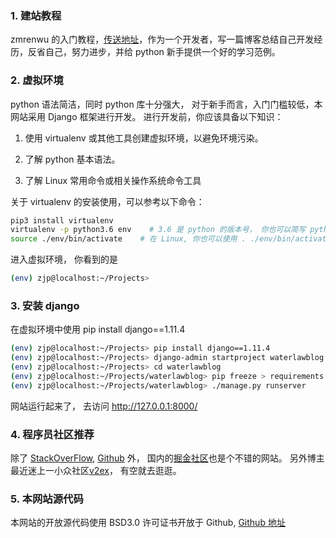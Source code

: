 ### 1. 建站教程
zmrenwu 的入门教程，[传送地址](https://www.zmrenwu.com/post/2/)，作为一个开发者，写一篇博客总结自己开发经历，反省自己，努力进步，并给 python 新手提供一个好的学习范例。

### 2. 虚拟环境
python 语法简洁，同时 python 库十分强大， 对于新手而言，入门门槛较低，本网站采用 Django 框架进行开发。
进行开发前，你应该具备以下知识： 

1. 使用 virtualenv 或其他工具创建虚拟环境，以避免环境污染。 

2. 了解 python 基本语法。

3. 了解 Linux 常用命令或相关操作系统命令工具

关于 virtualenv 的安装使用，可以参考以下命令：
```bash
pip3 install virtualenv
virtualenv -p python3.6 env    # 3.6 是 python 的版本号， 你也可以简写 python3, env 是虚拟环境的目录名称
source ./env/bin/activate    # 在 Linux, 你也可以使用 . ./env/bin/activate
```
进入虚拟环境， 你看到的是
```bash
(env) zjp@localhost:~/Projects> 
```
### 3. 安装 django
在虚拟环境中使用 pip install django==1.11.4
```bash
(env) zjp@localhost:~/Projects> pip install django==1.11.4
(env) zjp@localhost:~/Projects> django-admin startproject waterlawblog
(env) zjp@localhost:~/Projects> cd waterlawblog
(env) zjp@localhost:~/Projects/waterlawblog> pip freeze > requirements.txt
(env) zjp@localhost:~/Projects/waterlawblog> ./manage.py runserver
```
网站运行起来了， 去访问 http://127.0.0.1:8000/
### 4. 程序员社区推荐
除了 [StackOverFlow](https://stackoverflow.com/), [Github](https://github.com/) 外， 国内的[掘金社区](https://juejin.im/timeline)也是个不错的网站。 另外博主最近迷上一小众社区[v2ex](https://www.v2ex.com/)， 有空就去逛逛。

### 5. 本网站源代码
本网站的开放源代码使用 BSD3.0 许可证书开放于 Github, [Github 地址](https://github.com/water-law/waterlawblog)